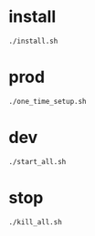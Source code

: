 # install

```ssh
./install.sh
```

# prod

```
./one_time_setup.sh
```

# dev

```ssh
./start_all.sh
```

# stop

```ssh
./kill_all.sh
```
